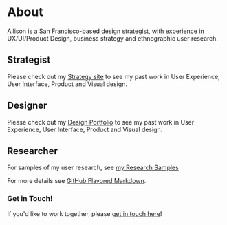 # About
Allison is a San Francisco-based design strategist, with experience in UX/UI/Product Design, business strategy and ethnographic user research.

## Strategist

Please check out my [Strategy site](http://allisonmarie.co/strategy) to see my past work in User Experience, User Interface, Product and Visual design.

## Designer

Please check out my [Design Portfolio](http://allisonmarie.co/design) to see my past work in User Experience, User Interface, Product and Visual design.

## Researcher

For samples of my user research, see [my Research Samples](http://allisonmarie.co/research)

For more details see [GitHub Flavored Markdown](https://guides.github.com/features/mastering-markdown/).

### Get in Touch!

If you'd like to work together, please [get in touch here](http://allisonmarie.co/contact)!
